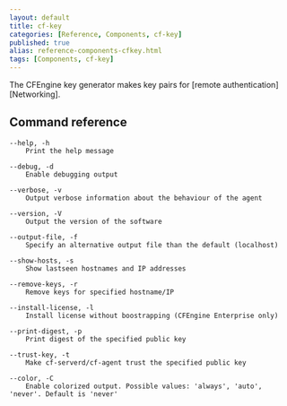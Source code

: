 ```yaml
---
layout: default
title: cf-key
categories: [Reference, Components, cf-key]
published: true
alias: reference-components-cfkey.html
tags: [Components, cf-key]
---
```


The CFEngine key generator makes key pairs for [remote 
authentication][Networking].

## Command reference

    --help, -h
        Print the help message

    --debug, -d
        Enable debugging output

    --verbose, -v
        Output verbose information about the behaviour of the agent

    --version, -V
        Output the version of the software

    --output-file, -f
        Specify an alternative output file than the default (localhost)

    --show-hosts, -s
        Show lastseen hostnames and IP addresses

    --remove-keys, -r
        Remove keys for specified hostname/IP

    --install-license, -l
        Install license without boostrapping (CFEngine Enterprise only)

    --print-digest, -p
        Print digest of the specified public key

    --trust-key, -t
        Make cf-serverd/cf-agent trust the specified public key

    --color, -C
        Enable colorized output. Possible values: 'always', 'auto', 'never'. Default is 'never'
